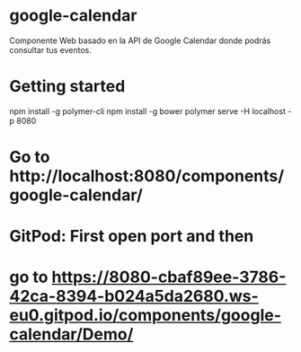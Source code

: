 # google-calendar
Componente Web basado en la API de Google Calendar donde podrás consultar tus eventos.
# Getting started
npm install -g polymer-cli
npm install -g bower
polymer serve -H localhost -p 8080

# Go to http://localhost:8080/components/google-calendar/
# GitPod: First open port and then
# go to https://8080-cbaf89ee-3786-42ca-8394-b024a5da2680.ws-eu0.gitpod.io/components/google-calendar/Demo/